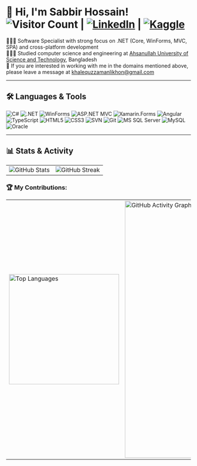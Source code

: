 <!-- | [![LeetCode](https://img.shields.io/badge/-LeetCode-FFA116?style=flat-square&logo=LeetCode&logoColor=black)](https://leetcode.com/GreenLii/)-->
<!-- |[![Hugging Face](https://img.shields.io/badge/-Hugging%20Face-orange?style=flat-square&logo=huggingface)](https://huggingface.co/limon7)
-->

# 👋  Hi, I'm Sabbir Hossain! ![Visitor Count](https://komarev.com/ghpvc/?username=sabbccc&color=brightgreen&style=flat-square) |  [![LinkedIn](https://img.shields.io/badge/-LinkedIn-blue?style=flat-square&logo=linkedin)](https://www.linkedin.com/in/sabbccc/) | [![Kaggle](https://img.shields.io/badge/-Kaggle-20BEFF?style=flat-square&logo=Kaggle&logoColor=white)](https://www.kaggle.com/sabbccc)

👩🏻‍💻 Software Specialist with strong focus on .NET (Core, WinForms, MVC, SPA) and cross-platform development<br/>
👩🏻‍🎓 Studied computer science and engineering at [Ahsanullah University of Science and Technology](https://www.aust.edu/), Bangladesh<br/>
💭 If you are interested in working with me in the domains mentioned above, please leave a message at khalequzzamanlikhon@gmail.com <br/>

<hr>

## 🛠️ Languages & Tools
![C#](https://img.shields.io/badge/C%23-239120?style=flat-square&logo=c-sharp&logoColor=white)
![.NET](https://img.shields.io/badge/.NET-512BD4?style=flat-square&logo=dotnet&logoColor=white)
![WinForms](https://img.shields.io/badge/WinForms-512BD4?style=flat-square&logo=windows&logoColor=white)
![ASP.NET MVC](https://img.shields.io/badge/ASP.NET%20MVC-512BD4?style=flat-square&logo=dotnet&logoColor=white)
![Xamarin.Forms](https://img.shields.io/badge/Xamarin.Forms-3498DB?style=flat-square&logo=xamarin&logoColor=white)
![Angular](https://img.shields.io/badge/Angular-DD0031?style=flat-square&logo=angular&logoColor=white)
![TypeScript](https://img.shields.io/badge/TypeScript-3178C6?style=flat-square&logo=typescript&logoColor=white)
![HTML5](https://img.shields.io/badge/HTML5-E34F26?style=flat-square&logo=html5&logoColor=white)
![CSS3](https://img.shields.io/badge/CSS3-1572B6?style=flat-square&logo=css3&logoColor=white)
![SVN](https://img.shields.io/badge/SVN-809CC9?style=flat-square&logo=subversion&logoColor=white)
![Git](https://img.shields.io/badge/Git-F05032?style=flat-square&logo=git&logoColor=white)
![MS SQL Server](https://img.shields.io/badge/MS_SQL_Server-CC2927?style=flat-square&logo=microsoftsqlserver&logoColor=white)
![MySQL](https://img.shields.io/badge/MySQL-4479A1?style=flat-square&logo=mysql&logoColor=white)
![Oracle](https://img.shields.io/badge/Oracle-F80000?style=flat-square&logo=oracle&logoColor=white)

---
## 📊 Stats & Activity

<table>
  <tr>
    <td>
      <img src="https://github-readme-stats.vercel.app/api?username=sabbccc&count_private=true&show_icons=true&theme=radical&hide_border=false" alt="GitHub Stats" />
    </td>
    <td>
      <img src="https://streak-stats.demolab.com?user=sabbccc&theme=radical" alt="GitHub Streak" />
    </td>
  </tr>
</table>

### 🏆 My Contributions:
<table>
  <tr>
    <td>
      <img src="https://github-readme-stats.vercel.app/api/top-langs/?username=sabbccc&langs_count=8&count_private=true&layout=compact&theme=radical&size=large" alt="Top Languages" width="300" />
    </td>
    <td>
      <a href="https://github.com/ashutosh00710/github-readme-activity-graph">
        <img src="https://github-readme-activity-graph.vercel.app/graph?username=sabbccc&theme=react-dark" alt="GitHub Activity Graph" width="700" />
      </a>
    </td>
  </tr>
</table>

